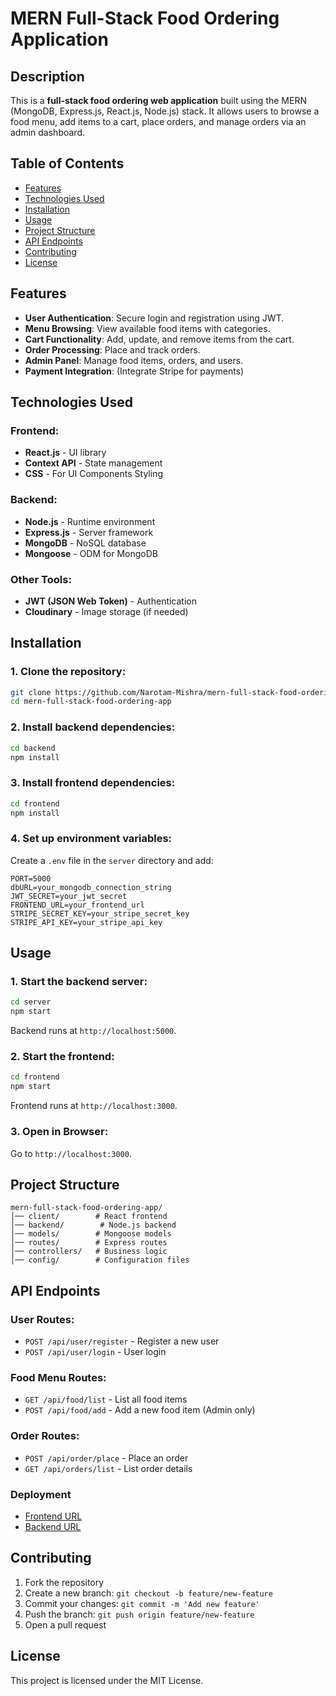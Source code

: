 # MERN Full-Stack Food Ordering Application

## Description
This is a **full-stack food ordering web application** built using the MERN (MongoDB, Express.js, React.js, Node.js) stack. It allows users to browse a food menu, add items to a cart, place orders, and manage orders via an admin dashboard.

## Table of Contents
- [Features](#features)
- [Technologies Used](#technologies-used)
- [Installation](#installation)
- [Usage](#usage)
- [Project Structure](#project-structure)
- [API Endpoints](#api-endpoints)
- [Contributing](#contributing)
- [License](#license)

## Features
- **User Authentication**: Secure login and registration using JWT.
- **Menu Browsing**: View available food items with categories.
- **Cart Functionality**: Add, update, and remove items from the cart.
- **Order Processing**: Place and track orders.
- **Admin Panel**: Manage food items, orders, and users.
- **Payment Integration**: (Integrate Stripe for payments)

## Technologies Used
### Frontend:
- **React.js** - UI library
- **Context API** - State management
- **CSS** - For UI Components Styling

### Backend:
- **Node.js** - Runtime environment
- **Express.js** - Server framework
- **MongoDB** - NoSQL database
- **Mongoose** - ODM for MongoDB

### Other Tools:
- **JWT (JSON Web Token)** - Authentication
- **Cloudinary** - Image storage (if needed)

## Installation
### 1. Clone the repository:
```sh
git clone https://github.com/Narotam-Mishra/mern-full-stack-food-ordering-app.git
cd mern-full-stack-food-ordering-app
```

### 2. Install backend dependencies:
```sh
cd backend
npm install
```

### 3. Install frontend dependencies:
```sh
cd frontend
npm install
```

### 4. Set up environment variables:
Create a `.env` file in the `server` directory and add:
```env
PORT=5000
dbURL=your_mongodb_connection_string
JWT_SECRET=your_jwt_secret
FRONTEND_URL=your_frontend_url
STRIPE_SECRET_KEY=your_stripe_secret_key
STRIPE_API_KEY=your_stripe_api_key
```

## Usage
### 1. Start the backend server:
```sh
cd server
npm start
```
Backend runs at `http://localhost:5000`.

### 2. Start the frontend:
```sh
cd frontend
npm start
```
Frontend runs at `http://localhost:3000`.

### 3. Open in Browser:
Go to `http://localhost:3000`.

## Project Structure
```
mern-full-stack-food-ordering-app/
│── client/        # React frontend
│── backend/        # Node.js backend
│── models/        # Mongoose models
│── routes/        # Express routes
│── controllers/   # Business logic
│── config/        # Configuration files
```

## API Endpoints
### User Routes:
- `POST /api/user/register` - Register a new user
- `POST /api/user/login` - User login

### Food Menu Routes:
- `GET /api/food/list` - List all food items
- `POST /api/food/add` - Add a new food item (Admin only)

### Order Routes:
- `POST /api/order/place` - Place an order
- `GET /api/orders/list` - List order details

### Deployment
- [Frontend URL](https://mern-full-stack-food-ordering-app.vercel.app/)
- [Backend URL](https://backend-mern-full-stack-food-ordering-app.onrender.com)

## Contributing
1. Fork the repository
2. Create a new branch: `git checkout -b feature/new-feature`
3. Commit your changes: `git commit -m 'Add new feature'`
4. Push the branch: `git push origin feature/new-feature`
5. Open a pull request

## License
This project is licensed under the MIT License.

